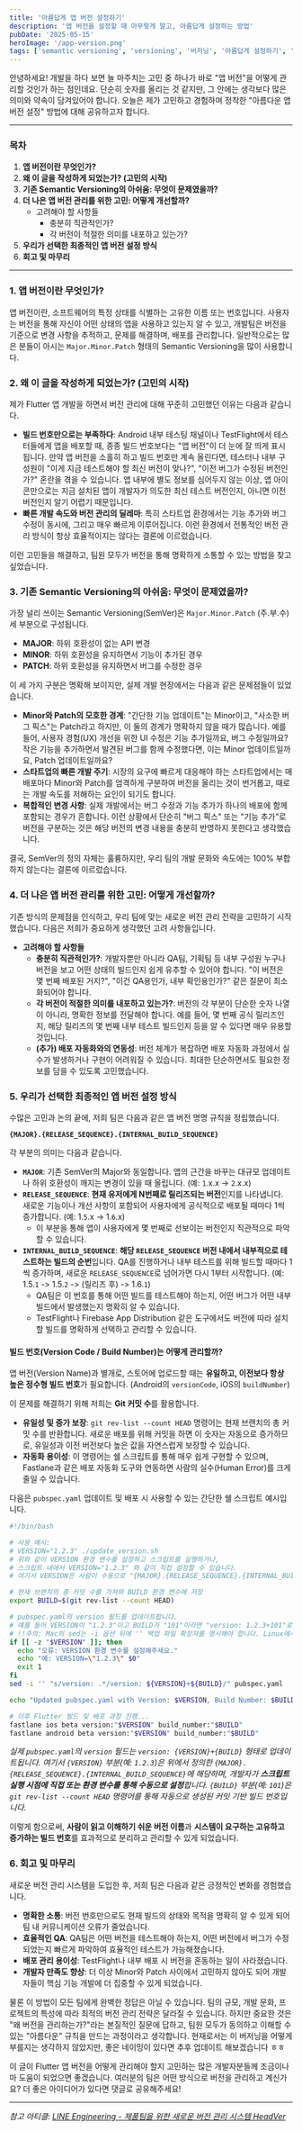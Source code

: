 ```yaml
---
title: '아름답게 앱 버전 설정하기'
description: '앱 버전을 설정할 때 아무렇게 말고, 아름답게 설정하는 방법'
pubDate: '2025-05-15'
heroImage: '/app-version.png'
tags: ['semantic versioning', 'versioning', '버저닝', '아름답게 설정하기', '앱 버전', 'flutter']
---
```


안녕하세요! 개발을 하다 보면 늘 마주치는 고민 중 하나가 바로 "앱 버전"을 어떻게 관리할 것인가 하는 점인데요. 단순히 숫자를 올리는 것 같지만, 그 안에는 생각보다 많은 의미와 약속이 담겨있어야 합니다. 오늘은 제가 고민하고 경험하며 정착한 "아름다운 앱 버전 설정" 방법에 대해 공유하고자 합니다.

---

### 목차

1.  **앱 버전이란 무엇인가?**
2.  **왜 이 글을 작성하게 되었는가? (고민의 시작)**
3.  **기존 Semantic Versioning의 아쉬움: 무엇이 문제였을까?**
4.  **더 나은 앱 버전 관리를 위한 고민: 어떻게 개선할까?**
    - 고려해야 할 사항들
      - 충분히 직관적인가?
      - 각 버전이 적절한 의미를 내포하고 있는가?
5.  **우리가 선택한 최종적인 앱 버전 설정 방식**
6.  **회고 및 마무리**

---

### 1. 앱 버전이란 무엇인가?

앱 버전이란, 소프트웨어의 특정 상태를 식별하는 고유한 이름 또는 번호입니다. 사용자는 버전을 통해 자신이 어떤 상태의 앱을 사용하고 있는지 알 수 있고, 개발팀은 버전을 기준으로 변경 사항을 추적하고, 문제를 해결하며, 배포를 관리합니다. 일반적으로는 많은 분들이 아시는 `Major.Minor.Patch` 형태의 Semantic Versioning을 많이 사용합니다.

### 2. 왜 이 글을 작성하게 되었는가? (고민의 시작)

제가 Flutter 앱 개발을 하면서 버전 관리에 대해 꾸준히 고민했던 이유는 다음과 같습니다.

- **빌드 번호만으로는 부족하다**: Android 내부 테스팅 채널이나 TestFlight에서 테스터들에게 앱을 배포할 때, 종종 빌드 번호보다는 "앱 버전"이 더 눈에 잘 띄게 표시됩니다. 만약 앱 버전을 소홀히 하고 빌드 번호만 계속 올린다면, 테스터나 내부 구성원이 "이게 지금 테스트해야 할 최신 버전이 맞나?", "이전 버그가 수정된 버전인가?" 혼란을 겪을 수 있습니다. 앱 내부에 별도 정보를 심어두지 않는 이상, 앱 아이콘만으로는 지금 설치된 앱이 개발자가 의도한 최신 테스트 버전인지, 아니면 이전 버전인지 알기 어렵기 때문입니다.
- **빠른 개발 속도와 버전 관리의 딜레마**: 특히 스타트업 환경에서는 기능 추가와 버그 수정이 동시에, 그리고 매우 빠르게 이루어집니다. 이런 환경에서 전통적인 버전 관리 방식이 항상 효율적이지는 않다는 결론에 이르렀습니다.

이런 고민들을 해결하고, 팀원 모두가 버전을 통해 명확하게 소통할 수 있는 방법을 찾고 싶었습니다.

### 3. 기존 Semantic Versioning의 아쉬움: 무엇이 문제였을까?

가장 널리 쓰이는 Semantic Versioning(SemVer)은 `Major.Minor.Patch` (주.부.수) 세 부분으로 구성됩니다.

- **MAJOR**: 하위 호환성이 없는 API 변경
- **MINOR**: 하위 호환성을 유지하면서 기능이 추가된 경우
- **PATCH**: 하위 호환성을 유지하면서 버그를 수정한 경우

이 세 가지 구분은 명확해 보이지만, 실제 개발 현장에서는 다음과 같은 문제점들이 있었습니다.

- **Minor와 Patch의 모호한 경계**: "간단한 기능 업데이트"는 Minor이고, "사소한 버그 픽스"는 Patch라고 하지만, 이 둘의 경계가 명확하지 않을 때가 많습니다. 예를 들어, 사용자 경험(UX) 개선을 위한 UI 수정은 기능 추가일까요, 버그 수정일까요? 작은 기능을 추가하면서 발견된 버그를 함께 수정했다면, 이는 Minor 업데이트일까요, Patch 업데이트일까요?
- **스타트업의 빠른 개발 주기**: 시장의 요구에 빠르게 대응해야 하는 스타트업에서는 매 배포마다 Minor와 Patch를 엄격하게 구분하여 버전을 올리는 것이 번거롭고, 때로는 개발 속도를 저해하는 요인이 되기도 합니다.
- **복합적인 변경 사항**: 실제 개발에서는 버그 수정과 기능 추가가 하나의 배포에 함께 포함되는 경우가 흔합니다. 이런 상황에서 단순히 "버그 픽스" 또는 "기능 추가"로 버전을 구분하는 것은 해당 버전의 변경 내용을 충분히 반영하지 못한다고 생각했습니다.

결국, SemVer의 정의 자체는 훌륭하지만, 우리 팀의 개발 문화와 속도에는 100% 부합하지 않는다는 결론에 이르렀습니다.

### 4. 더 나은 앱 버전 관리를 위한 고민: 어떻게 개선할까?

기존 방식의 문제점을 인식하고, 우리 팀에 맞는 새로운 버전 관리 전략을 고민하기 시작했습니다. 다음은 저희가 중요하게 생각했던 고려 사항들입니다.

- **고려해야 할 사항들**
  - **충분히 직관적인가?**: 개발자뿐만 아니라 QA팀, 기획팀 등 내부 구성원 누구나 버전을 보고 어떤 상태의 빌드인지 쉽게 유추할 수 있어야 합니다. "이 버전은 몇 번째 배포된 거지?", "이건 QA용인가, 내부 확인용인가?" 같은 질문이 최소화되어야 합니다.
  - **각 버전이 적절한 의미를 내포하고 있는가?**: 버전의 각 부분이 단순한 숫자 나열이 아니라, 명확한 정보를 전달해야 합니다. 예를 들어, 몇 번째 공식 릴리즈인지, 해당 릴리즈의 몇 번째 내부 테스트 빌드인지 등을 알 수 있다면 매우 유용할 것입니다.
  - **(추가) 배포 자동화와의 연동성**: 버전 체계가 복잡하면 배포 자동화 과정에서 실수가 발생하거나 구현이 어려워질 수 있습니다. 최대한 단순하면서도 필요한 정보를 담을 수 있도록 고민했습니다.

### 5. 우리가 선택한 최종적인 앱 버전 설정 방식

수많은 고민과 논의 끝에, 저희 팀은 다음과 같은 앱 버전 명명 규칙을 정립했습니다.

**`{MAJOR}.{RELEASE_SEQUENCE}.{INTERNAL_BUILD_SEQUENCE}`**

각 부분의 의미는 다음과 같습니다.

- **`MAJOR`**: 기존 SemVer의 Major와 동일합니다. 앱의 근간을 바꾸는 대규모 업데이트나 하위 호환성이 깨지는 변경이 있을 때 올립니다. (예: `1`.x.x -> `2`.x.x)
- **`RELEASE_SEQUENCE`**: **현재 유저에게 N번째로 릴리즈되는 버전**인지를 나타냅니다. 새로운 기능이나 개선 사항이 포함되어 사용자에게 공식적으로 배포될 때마다 1씩 증가합니다. (예: 1.`5`.x -> 1.`6`.x)
  - 이 부분을 통해 앱이 사용자에게 몇 번째로 선보이는 버전인지 직관적으로 파악할 수 있습니다.
- **`INTERNAL_BUILD_SEQUENCE`**: **해당 `RELEASE_SEQUENCE` 버전 내에서 내부적으로 테스트하는 빌드의 순번**입니다. QA를 진행하거나 내부 테스트를 위해 빌드할 때마다 1씩 증가하며, 새로운 `RELEASE_SEQUENCE`로 넘어가면 다시 1부터 시작합니다. (예: 1.5.`1` -> 1.5.`2` -> (릴리즈 후) -> 1.6.`1`)
  - QA팀은 이 번호를 통해 어떤 빌드를 테스트해야 하는지, 어떤 버그가 어떤 내부 빌드에서 발생했는지 명확히 알 수 있습니다.
  - TestFlight나 Firebase App Distribution 같은 도구에서도 버전에 따라 설치할 빌드를 명확하게 선택하고 관리할 수 있습니다.

#### 빌드 번호(Version Code / Build Number)는 어떻게 관리할까?

앱 버전(Version Name)과 별개로, 스토어에 업로드할 때는 **유일하고, 이전보다 항상 높은 정수형 빌드 번호**가 필요합니다. (Android의 `versionCode`, iOS의 `buildNumber`)

이 문제를 해결하기 위해 저희는 **Git 커밋 수**를 활용합니다.

- **유일성 및 증가 보장**: `git rev-list --count HEAD` 명령어는 현재 브랜치의 총 커밋 수를 반환합니다. 새로운 배포를 위해 커밋을 하면 이 숫자는 자동으로 증가하므로, 유일성과 이전 버전보다 높은 값을 자연스럽게 보장할 수 있습니다.
- **자동화 용이성**: 이 명령어는 쉘 스크립트를 통해 매우 쉽게 구현할 수 있으며, Fastlane과 같은 배포 자동화 도구와 연동하면 사람의 실수(Human Error)를 크게 줄일 수 있습니다.

다음은 `pubspec.yaml` 업데이트 및 배포 시 사용할 수 있는 간단한 쉘 스크립트 예시입니다.

```sh
#!/bin/bash

# 사용 예시:
# VERSION="1.2.3" ./update_version.sh
# 위와 같이 VERSION 환경 변수를 설정하고 스크립트를 실행하거나,
# 스크립트 내에서 VERSION="1.2.3" 와 같이 직접 설정할 수 있습니다.
# 여기서 VERSION은 사람이 수동으로 "{MAJOR}.{RELEASE_SEQUENCE}.{INTERNAL_BUILD_SEQUENCE}" 형식에 맞춰 설정합니다.

# 현재 브랜치의 총 커밋 수를 가져와 BUILD 환경 변수에 저장
export BUILD=$(git rev-list --count HEAD)

# pubspec.yaml의 version 필드를 업데이트합니다.
# 예를 들어 VERSION이 "1.2.3"이고 BUILD가 "101"이라면 "version: 1.2.3+101"로 변경됩니다.
# !!주의: Mac의 sed는 -i 옵션 뒤에 '' 백업 파일 확장자를 명시해야 합니다. Linux에서는 '' 없이 -i 만 사용 가능합니다.
if [[ -z "$VERSION" ]]; then
  echo "오류: VERSION 환경 변수를 설정해주세요."
  echo "예: VERSION=\"1.2.3\" $0"
  exit 1
fi
sed -i '' "s/version: .*/version: ${VERSION}+${BUILD}/" pubspec.yaml

echo "Updated pubspec.yaml with Version: $VERSION, Build Number: $BUILD"

# 이후 Flutter 빌드 및 배포 과정 진행...
fastlane ios beta version:"$VERSION" build_number:"$BUILD"
fastlane android beta version:"$VERSION" build_number:"$BUILD"
```

_실제 `pubspec.yaml`의 `version` 필드는 `version: {VERSION}+{BUILD}` 형태로 업데이트됩니다. 여기서 `{VERSION}` 부분(예: `1.2.3`)은 위에서 정의한 `{MAJOR}.{RELEASE_SEQUENCE}.{INTERNAL_BUILD_SEQUENCE}`에 해당하며, 개발자가 **스크립트 실행 시점에 직접 또는 환경 변수를 통해 수동으로 설정**합니다. `{BUILD}` 부분(예: `101`)은 `git rev-list --count HEAD` 명령어를 통해 자동으로 생성된 커밋 기반 빌드 번호입니다._

이렇게 함으로써, **사람이 읽고 이해하기 쉬운 버전 이름**과 **시스템이 요구하는 고유하고 증가하는 빌드 번호**를 효과적으로 분리하고 관리할 수 있게 되었습니다.

### 6. 회고 및 마무리

새로운 버전 관리 시스템을 도입한 후, 저희 팀은 다음과 같은 긍정적인 변화를 경험했습니다.

- **명확한 소통**: 버전 번호만으로도 현재 빌드의 상태와 목적을 명확히 알 수 있게 되어 팀 내 커뮤니케이션 오류가 줄었습니다.
- **효율적인 QA**: QA팀은 어떤 버전을 테스트해야 하는지, 어떤 버전에서 버그가 수정되었는지 빠르게 파악하여 효율적인 테스트가 가능해졌습니다.
- **배포 관리 용이성**: TestFlight나 내부 배포 시 버전을 혼동하는 일이 사라졌습니다.
- **개발자 만족도 향상**: 더 이상 Minor와 Patch 사이에서 고민하지 않아도 되어 개발자들이 핵심 기능 개발에 더 집중할 수 있게 되었습니다.

물론 이 방법이 모든 팀에게 완벽한 정답은 아닐 수 있습니다. 팀의 규모, 개발 문화, 프로젝트의 특성에 따라 최적의 버전 관리 전략은 달라질 수 있습니다. 하지만 중요한 것은 "왜 버전을 관리하는가?"라는 본질적인 질문에 답하고, 팀원 모두가 동의하고 이해할 수 있는 "아름다운" 규칙을 만드는 과정이라고 생각합니다. 현재로서는 이 버저닝을 어떻게 부를지는 생각하지 않았지만, 좋은 네이밍이 있다면 추후 업데이트 해보겠습니다 ㅎㅎ

이 글이 Flutter 앱 버전을 어떻게 관리해야 할지 고민하는 많은 개발자분들께 조금이나마 도움이 되었으면 좋겠습니다. 여러분의 팀은 어떤 방식으로 버전을 관리하고 계신가요? 더 좋은 아이디어가 있다면 댓글로 공유해주세요!

---

_참고 아티클: [LINE Engineering - 제품팀을 위한 새로운 버전 관리 시스템 HeadVer](https://techblog.lycorp.co.jp/ko/headver-new-versioning-system-for-product-teams)_
